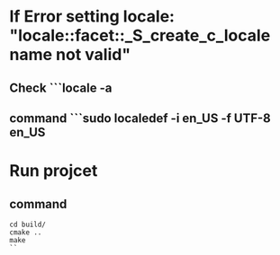 # If Error setting locale: "locale::facet::_S_create_c_locale name not valid"
## Check ```locale -a
## command ```sudo localedef -i en_US -f UTF-8 en_US

# Run projcet
## command
```
cd build/
cmake ..
make
``
